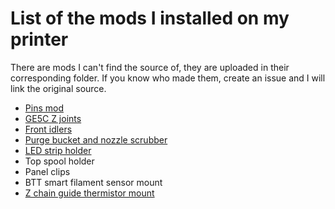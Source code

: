 # List of the mods I installed on my printer
There are mods I can't find the source of, they are uploaded in their corresponding folder. If you know who made them, create an issue and I will link the original source.
- [Pins mod](https://github.com/VoronDesign/VoronUsers/tree/master/printer_mods/hartk1213/Voron2.4_Trident_Pins_Mod)
- [GE5C Z joints](https://github.com/VoronDesign/VoronUsers/tree/master/printer_mods/hartk1213/Voron2.4_GE5C)
- [Front idlers](https://github.com/Ramalama2/Voron-2-Mods/tree/main/Front_Idlers)
- [Purge bucket and nozzle scrubber](https://github.com/VoronDesign/VoronUsers/tree/master/printer_mods/edwardyeeks/Decontaminator_Purge_Bucket_&_Nozzle_Scrubber)
- [LED strip holder](https://www.thingiverse.com/thing:4933314)
- Top spool holder
- Panel clips
- BTT smart filament sensor mount
- [Z chain guide thermistor mount](https://github.com/VoronDesign/VoronUsers/tree/master/printer_mods/jeoje/Z_Chain_Guide_Thermistor_Mount)
